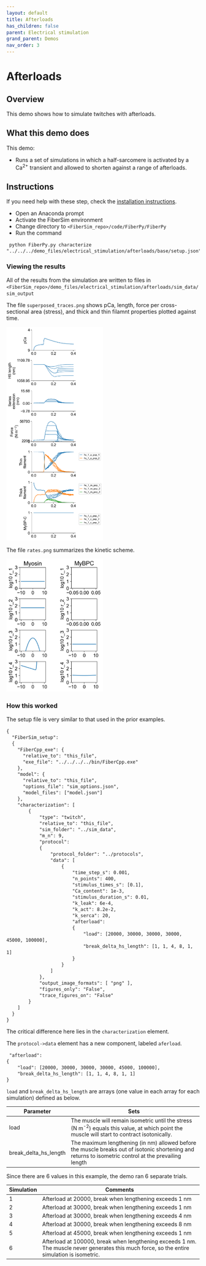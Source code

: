 ```yaml
---
layout: default
title: Afterloads
has_children: false
parent: Electrical stimulation
grand_parent: Demos
nav_order: 3
---
```


# Afterloads

## Overview

This demo shows how to simulate twitches with afterloads.

## What this demo does

This demo:

+ Runs a set of simulations in which a half-sarcomere is activated by a Ca<sup>2+</sup> transient and allowed to shorten against a range of afterloads.

## Instructions

If you need help with these step, check the [installation instructions](../../../installation/installation.html).

+ Open an Anaconda prompt
+ Activate the FiberSim environment
+ Change directory to `<FiberSim_repo>/code/FiberPy/FiberPy`
+ Run the command
```
 python FiberPy.py characterize "../../../demo_files/electrical_stimulation/afterloads/base/setup.json"
 ```

### Viewing the results

All of the results from the simulation are written to files in `<FiberSim_repo>/demo_files/electrical_stimulation/afterloads/sim_data/sim_output`

The file `superposed_traces.png` shows pCa, length, force per cross-sectional area (stress), and thick and thin filamnt properties plotted against time.

<img src="images/superposed_traces.png" width="50%">

The file `rates.png` summarizes the kinetic scheme.

<img src="images/rates.png" width="50%">

### How this worked

The setup file is very similar to that used in the prior examples.

```text
{
  "FiberSim_setup":
  {
    "FiberCpp_exe": {
      "relative_to": "this_file",
      "exe_file": "../../../../bin/FiberCpp.exe"
    },
    "model": {
      "relative_to": "this_file",
      "options_file": "sim_options.json",
      "model_files": ["model.json"]
    },
    "characterization": [
        {
            "type": "twitch",
            "relative_to": "this_file",
            "sim_folder": "../sim_data",
            "m_n": 9,
            "protocol":
            {
                "protocol_folder": "../protocols",
                "data": [
                    {
                        "time_step_s": 0.001,
                        "n_points": 400,
                        "stimulus_times_s": [0.1],
                        "Ca_content": 1e-3,
                        "stimulus_duration_s": 0.01,
                        "k_leak": 6e-4,
                        "k_act": 8.2e-2,
                        "k_serca": 20,
                        "afterload":
                        {
                            "load": [20000, 30000, 30000, 30000, 45000, 100000],
                            "break_delta_hs_length": [1, 1, 4, 8, 1, 1]
                        }
                    }
                ]
            },
            "output_image_formats": [ "png" ],
            "figures_only": "False",
            "trace_figures_on": "False"
        }
    ]
  }
}
```

The critical difference here lies in the `characterization` element.

The `protocol->data` element has a new component, labeled `aferload`.

``` text
 "afterload":
{
    "load": [20000, 30000, 30000, 30000, 45000, 100000],
    "break_delta_hs_length": [1, 1, 4, 8, 1, 1]
}
````

`load` and `break_delta_hs_length` are arrays (one value in each array for each simulation) defined as below.

| Parameter | Sets |
| ----| ---------|
| load | The muscle will remain isometric until the stress (N m<sup>-2</sup>) equals this value, at which point the muscle will start to contract isotonically. |
|break_delta_hs_length | The maximum lengthening (in nm) allowed before the muscle breaks out of isotonic shortening and returns to isometric control at the prevailing length |

Since there are 6 values in this example, the demo ran 6 separate trials.

| Simulation | Comments |
| ---- | ---- |
| 1 | Afterload at 20000, break when lengthening exceeds 1 nm |
| 2 | Afterload at 30000, break when lengthening exceeds 1 nm |
| 3 | Afterload at 30000, break when lengthening exceeds 4 nm |
| 4 | Afterload at 30000, break when lengthening exceeds 8 nm |
| 5 | Afterload at 45000, break when lengthening exceeds 1 nm |
| 6 | Afterload at 100000, break when lengthening exceeds 1 nm. The muscle never generates this much force, so the entire simulation is isometric. |



